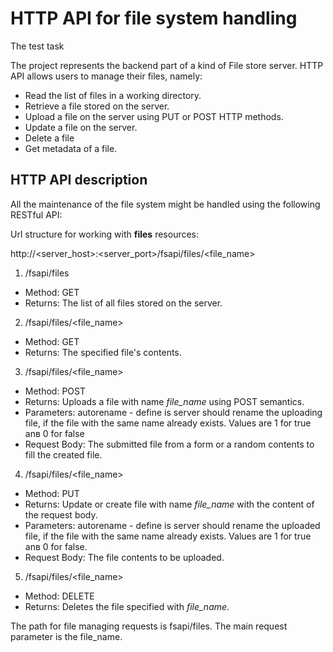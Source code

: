 # HTTP API for file system handling
The test task

The project represents the backend part of a kind of File store server.
HTTP API allows users to manage their files, namely:

* Read the list of files in a working directory.
* Retrieve a file stored on the server.
* Upload a file on the server using PUT or POST HTTP methods.
* Update a file on the server.
* Delete a file
* Get metadata of a file.



## HTTP API description
All the maintenance of the file system might be handled using the following RESTful API:


Url structure for working with **files** resources:

http://\<server_host\>:\<server_port\>/fsapi/files/\<file_name\>


1. /fsapi/files
  * Method: GET
  * Returns: The list of all files stored on the server.
  
2. /fsapi/files/\<file_name\>
  * Method: GET
  * Returns: The specified file's contents.

3. /fsapi/files/\<file_name\>
  * Method: POST
  * Returns: Uploads a file with name *file_name* using POST semantics.
  * Parameters: autorename - define is server should rename the uploading file, if the file with the same name already exists. Values are 1 for true anв 0 for false
  * Request Body: The submitted file from a form or a random contents to fill the created file.

4. /fsapi/files/\<file_name\>
  * Method: PUT
  * Returns: Update or create file with name *file_name* with the content of the request body.
  * Parameters: autorename - define is server should rename the uploaded file, if the file with the same name already exists. Values are 1 for true anв 0 for false.
  * Request Body: The file contents to be uploaded.

5. /fsapi/files/\<file_name\>
  * Method: DELETE
  * Returns: Deletes the file specified with *file_name*.




The path for file managing requests is fsapi/files.
The main request parameter is the file_name.
